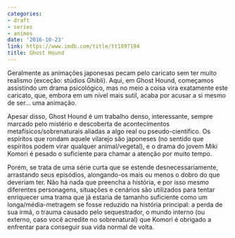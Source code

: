 ```yaml
---
categories:
- draft
- series
- animes
date: '2016-10-23'
link: https://www.imdb.com/title/tt1097194
title: Ghost Hound
---
```


Geralmente as animações japonesas pecam pelo caricato sem ter muito realismo (exceção: stúdios Ghibli). Aqui, em Ghost Hound, começamos assistindo um drama psicológico, mas no meio a coisa vira exatamente este caricato, que, embora em um nível mais sutil, acaba por acusar a si mesmo de ser... uma animação.

Apesar disso, Ghost Hound é um trabalho denso, interessante, sempre marcado pelo mistério e descoberta de acontecimentos metafísicos/sobrenaturais aliadas a algo real ou pseudo-científico. Os espíritos que rondam aquele vilarejo são japoneses (no sentido que espíritos podem virar qualquer animal/vegetal), e o drama do jovem Miki Komori é pesado o suficiente para chamar a atenção por muito tempo.

Porém, se trata de uma série curta que se estende desnecessariamente, arrastando seus episódios, alongando-os mais ou menos o dobro do que deveriam ter. Não há nada que preencha a história, e por isso mesmo diferentes personagens, situações e cenários são utilizados para tentar enriquecer uma trama que já estaria de tamanho suficiente como um longa/média-metragem se fosse reduzido na história principal: a perda de sua irmã, o trauma causado pelo sequestrador, o mundo interno (ou externo, caso você acredite no sobrenatural) que Komori é obrigado a enfrentar para conseguir sua vida normal de volta.